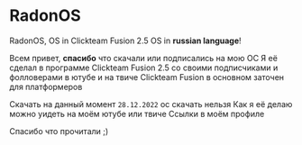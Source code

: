# RadonOS
RadonOS, OS in Clickteam Fusion 2.5
OS in **russian language**!

Всем привет, **спасибо** что скачали или подписались на мою ОС
Я её сделал в программе Clickteam Fusion 2.5 со своими подписчиками и фолловерами в ютубе и на твиче
Clickteam Fusion в основном заточен для платформеров

Скачать на данный момент `28.12.2022` ос скачать нельзя
Как я её делаю можно уидеть на моём ютубе или твиче
Ссылки в моём профиле

Спасибо что прочитали ;)
